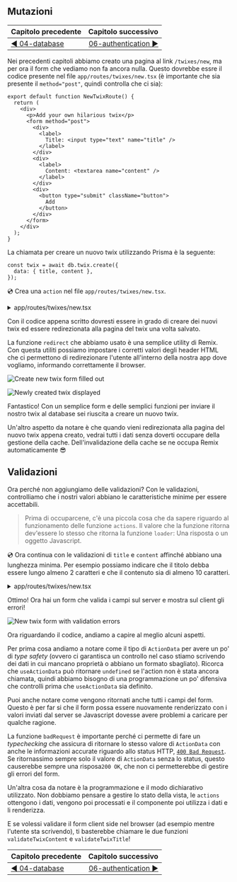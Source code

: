 ## Mutazioni

| Capitolo precedente  | Capitolo successivo     |
| :--------------- | ---------------: |
| [◀︎ 04-database](../04-database)| [06-authentication ▶︎](../06-authentication) |


Nei precedenti capitoli abbiamo creato una pagina al link `/twixes/new`, ma per ora il form che vediamo non fa ancora nulla. Questo dovrebbe essre il codice presente nel file `app/routes/twixes/new.tsx` (è importante che sia presente il `method="post"`, quindi controlla che ci sia):

```tsx filename=app/routes/twixes/new.tsx
export default function NewTwixRoute() {
  return (
    <div>
      <p>Add your own hilarious twix</p>
      <form method="post">
        <div>
          <label>
            Title: <input type="text" name="title" />
          </label>
        </div>
        <div>
          <label>
            Content: <textarea name="content" />
          </label>
        </div>
        <div>
          <button type="submit" className="button">
            Add
          </button>
        </div>
      </form>
    </div>
  );
}
```

La chiamata per creare un nuovo twix utilizzando Prisma è la seguente:

```tsx
const twix = await db.twix.create({
  data: { title, content },
});
```

💿 Crea una `action` nel file `app/routes/twixes/new.tsx`.

<details>

<summary>app/routes/twixes/new.tsx</summary>

```tsx filename=app/routes/twixes/new.tsx lines=[1-2,4,6-25]
import type { ActionFunction } from "remix";
import { redirect } from "remix";

import { db } from "~/utils/db.server";

export const action: ActionFunction = async ({
  request,
}) => {
  const form = await request.formData();
  const title = form.get("title");
  const content = form.get("content");
  // qui facciamo un piccolo type check per rendere TypeScript felice
  // dopo ci occuperemo della validazione!
  if (
    typeof title !== "string" ||
    typeof content !== "string"
  ) {
    throw new Error(`Ci sono errori nel form`);
  }

  const fields = { title, content };

  const twix = await db.twix.create({ data: fields });
  return redirect(`/twixes/${twix.id}`);
};

export default function NewTwixRoute() {
  return (
    <div>
      <p>Crea il tuo twix</p>
      <form method="post">
        <div>
          <label>
            Titolo: <input type="text" name="title" />
          </label>
        </div>
        <div>
          <label>
            Contenuto: <textarea name="content" />
          </label>
        </div>
        <div>
          <button type="submit" className="button">
            Aggiungi
          </button>
        </div>
      </form>
    </div>
  );
}
```

</details>

Con il codice appena scritto dovresti essere in grado di creare dei nuovi twix ed essere redirezionata alla pagina del twix una volta salvato.

La funzione `redirect` che abbiamo usato è una semplice utility di Remix. Con questa utiliti possiamo impostare i corretti valori degli header HTML che ci permettono di redirezionare l'utente all'interno della nostra app dove vogliamo, informando correttamente il browser.

![Create new twix form filled out](../assets/05/new-twix-filled.png)

![Newly created twix displayed](../assets/05/new-twix-displayed.png)

Fantastico! Con un semplice form e delle semplici funzioni per inviare il nostro twix al database sei riuscita a creare un nuovo twix.

Un'altro aspetto da notare è che quando vieni redirezionata alla pagina del nuovo twix appena creato, vedrai tutti i dati senza doverti occupare della gestione della cache. Dell'invalidazione della cache se ne occupa Remix automaticamente 😎

## Validazioni

Ora perché non aggiungiamo delle validazioni? Con le validazioni, controlliamo che i nostri valori abbiano le caratteristiche minime per essere accettabili.

> Prima di occuparcene, c'è una piccola cosa che da sapere riguardo al funzionamento delle funzione `actions`. Il valore che la funzione ritorna dev'essere lo stesso che ritorna la funzione `loader`: Una risposta o un oggetto Javascript.

💿 Ora continua con le validazioni di `title` e `content` affinché abbiano una lunghezza minima. Per esempio possiamo indicare che il titolo debba essere lungo almeno 2 caratteri e che il contenuto sia di almeno 10 caratteri.

<details>

<summary>app/routes/twixes/new.tsx</summary>

```tsx filename=app/routes/twixes/new.tsx lines=[2,6-10,12-16,18-28,30-31,43-45,48-51,53-55,62,73,75-83,86-94,100,102-110,113-121]
import type { ActionFunction } from "remix";
import { useActionData, redirect, json } from "remix";

import { db } from "~/utils/db.server";

function validateTwixContent(content: string) {
  if (content.length < 10) {
    return `Il twix è troppo corto`;
  }
}

function validateTwixTitle(title: string) {
  if (title.length < 3) {
    return `Il titolo è troppo corto`;
  }
}

type ActionData = {
  formError?: string;
  fieldErrors?: {
    title: string | undefined;
    content: string | undefined;
  };
  fields?: {
    title: string;
    content: string;
  };
};

const badRequest = (data: ActionData) =>
  json(data, { status: 400 });

export const action: ActionFunction = async ({
  request,
}) => {
  const form = await request.formData();
  const title = form.get("title");
  const content = form.get("content");
  if (
    typeof title !== "string" ||
    typeof content !== "string"
  ) {
    return badRequest({
      formError: `Form not submitted correctly.`,
    });
  }

  const fieldErrors = {
    title: validateTwixTitle(title),
    content: validateTwixContent(content),
  };
  const fields = { title, content };
  if (Object.values(fieldErrors).some(Boolean)) {
    return badRequest({ fieldErrors, fields });
  }

  const twix = await db.twix.create({ data: fields });
  return redirect(`/twixes/${twix.id}`);
};

export default function NewTwixRoute() {
  const actionData = useActionData<ActionData>();

  return (
    <div>
      <p>Add your own hilarious twix</p>
      <form method="post">
        <div>
          <label>
            Title:{" "}
            <input
              type="text"
              defaultValue={actionData?.fields?.title}
              name="title"
              aria-invalid={
                Boolean(actionData?.fieldErrors?.title) ||
                undefined
              }
              aria-errormessage={
                actionData?.fieldErrors?.title
                  ? "name-error"
                  : undefined
              }
            />
          </label>
          {actionData?.fieldErrors?.title ? (
            <p
              className="form-validation-error"
              role="alert"
              id="name-error"
            >
              {actionData.fieldErrors.title}
            </p>
          ) : null}
        </div>
        <div>
          <label>
            Content:{" "}
            <textarea
              defaultValue={actionData?.fields?.content}
              name="content"
              aria-invalid={
                Boolean(actionData?.fieldErrors?.content) ||
                undefined
              }
              aria-errormessage={
                actionData?.fieldErrors?.content
                  ? "content-error"
                  : undefined
              }
            />
          </label>
          {actionData?.fieldErrors?.content ? (
            <p
              className="form-validation-error"
              role="alert"
              id="content-error"
            >
              {actionData.fieldErrors.content}
            </p>
          ) : null}
        </div>
        <div>
          <button type="submit" className="button">
            Add
          </button>
        </div>
      </form>
    </div>
  );
}
```

</details>

Ottimo! Ora hai un form che valida i campi sul server e mostra sul client gli errori!

![New twix form with validation errors](../assets/05/twix-error-validation.png)

Ora riguardando il codice, andiamo a capire al meglio alcuni aspetti.

Per prima cosa andiamo a notare come il tipo di `ActionData` per avere un po' di _type safety_ (ovvero ci garantisca un controllo nel caso stiamo scrivendo dei dati in cui mancano proprietà o abbiano un formato sbagliato). Ricorca che `useActionData` può ritornare `undefined` se l'action non è stata ancora chiamata, quindi abbiamo bisogno di una programmazione un po' difensiva che controlli prima che `useActionData` sia definito.

Puoi anche notare come vengono ritornati anche tutti i campi del form. Questo è per far si che il form possa essere nuovamente renderizzato con i valori inviati dal server se Javascript dovesse avere problemi a caricare per qualche ragione.

La funzione `badRequest` è importante perché ci permette di fare un _typechecking_ che assicura di ritornare lo stesso valore di `ActionData` con anche le informazioni accurate riguardo allo status HTTP, [`400 Bad Request`](https://developer.mozilla.org/en-US/docs/Web/HTTP/Status/400). Se ritornassimo sempre solo il valore di `ActionData` senza lo status, questo causerebbe sempre una risposa`200 OK`, che non ci permetterebbe di gestire gli errori del form.

Un'altra cosa da notare è la programmazione e il modo dichiarativo utilizzato. Non dobbiamo pensare a gestire lo stato della vista, le `actions` ottengono i dati, vengono poi processati e il componente poi utilizza i dati e li renderizza.

E se volessi validare il form client side nel browser (ad esempio mentre l'utente sta scrivendo), ti basterebbe chiamare le due funzioni `validateTwixContent` e `validateTwixTitle`!

| Capitolo precedente  | Capitolo successivo     |
| :--------------- | ---------------: |
| [◀︎ 04-database](../04-database)| [06-authentication ▶︎](../06-authentication) |